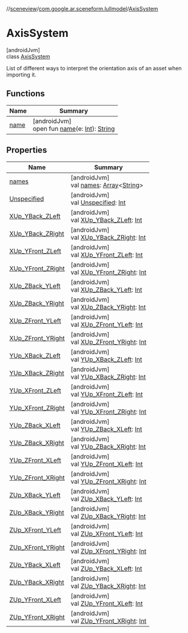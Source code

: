 //[sceneview](../../../index.md)/[com.google.ar.sceneform.lullmodel](../index.md)/[AxisSystem](index.md)

# AxisSystem

[androidJvm]\
class [AxisSystem](index.md)

List of different ways to interpret the orientation axis of an asset when importing it.

## Functions

| Name | Summary |
|---|---|
| [name](name.md) | [androidJvm]<br>open fun [name](name.md)(e: [Int](https://kotlinlang.org/api/latest/jvm/stdlib/kotlin/-int/index.html)): [String](https://developer.android.com/reference/kotlin/java/lang/String.html) |

## Properties

| Name | Summary |
|---|---|
| [names](names.md) | [androidJvm]<br>val [names](names.md): [Array](https://kotlinlang.org/api/latest/jvm/stdlib/kotlin/-array/index.html)&lt;[String](https://developer.android.com/reference/kotlin/java/lang/String.html)&gt; |
| [Unspecified](-unspecified.md) | [androidJvm]<br>val [Unspecified](-unspecified.md): [Int](https://kotlinlang.org/api/latest/jvm/stdlib/kotlin/-int/index.html) |
| [XUp_YBack_ZLeft](-x-up_-y-back_-z-left.md) | [androidJvm]<br>val [XUp_YBack_ZLeft](-x-up_-y-back_-z-left.md): [Int](https://kotlinlang.org/api/latest/jvm/stdlib/kotlin/-int/index.html) |
| [XUp_YBack_ZRight](-x-up_-y-back_-z-right.md) | [androidJvm]<br>val [XUp_YBack_ZRight](-x-up_-y-back_-z-right.md): [Int](https://kotlinlang.org/api/latest/jvm/stdlib/kotlin/-int/index.html) |
| [XUp_YFront_ZLeft](-x-up_-y-front_-z-left.md) | [androidJvm]<br>val [XUp_YFront_ZLeft](-x-up_-y-front_-z-left.md): [Int](https://kotlinlang.org/api/latest/jvm/stdlib/kotlin/-int/index.html) |
| [XUp_YFront_ZRight](-x-up_-y-front_-z-right.md) | [androidJvm]<br>val [XUp_YFront_ZRight](-x-up_-y-front_-z-right.md): [Int](https://kotlinlang.org/api/latest/jvm/stdlib/kotlin/-int/index.html) |
| [XUp_ZBack_YLeft](-x-up_-z-back_-y-left.md) | [androidJvm]<br>val [XUp_ZBack_YLeft](-x-up_-z-back_-y-left.md): [Int](https://kotlinlang.org/api/latest/jvm/stdlib/kotlin/-int/index.html) |
| [XUp_ZBack_YRight](-x-up_-z-back_-y-right.md) | [androidJvm]<br>val [XUp_ZBack_YRight](-x-up_-z-back_-y-right.md): [Int](https://kotlinlang.org/api/latest/jvm/stdlib/kotlin/-int/index.html) |
| [XUp_ZFront_YLeft](-x-up_-z-front_-y-left.md) | [androidJvm]<br>val [XUp_ZFront_YLeft](-x-up_-z-front_-y-left.md): [Int](https://kotlinlang.org/api/latest/jvm/stdlib/kotlin/-int/index.html) |
| [XUp_ZFront_YRight](-x-up_-z-front_-y-right.md) | [androidJvm]<br>val [XUp_ZFront_YRight](-x-up_-z-front_-y-right.md): [Int](https://kotlinlang.org/api/latest/jvm/stdlib/kotlin/-int/index.html) |
| [YUp_XBack_ZLeft](-y-up_-x-back_-z-left.md) | [androidJvm]<br>val [YUp_XBack_ZLeft](-y-up_-x-back_-z-left.md): [Int](https://kotlinlang.org/api/latest/jvm/stdlib/kotlin/-int/index.html) |
| [YUp_XBack_ZRight](-y-up_-x-back_-z-right.md) | [androidJvm]<br>val [YUp_XBack_ZRight](-y-up_-x-back_-z-right.md): [Int](https://kotlinlang.org/api/latest/jvm/stdlib/kotlin/-int/index.html) |
| [YUp_XFront_ZLeft](-y-up_-x-front_-z-left.md) | [androidJvm]<br>val [YUp_XFront_ZLeft](-y-up_-x-front_-z-left.md): [Int](https://kotlinlang.org/api/latest/jvm/stdlib/kotlin/-int/index.html) |
| [YUp_XFront_ZRight](-y-up_-x-front_-z-right.md) | [androidJvm]<br>val [YUp_XFront_ZRight](-y-up_-x-front_-z-right.md): [Int](https://kotlinlang.org/api/latest/jvm/stdlib/kotlin/-int/index.html) |
| [YUp_ZBack_XLeft](-y-up_-z-back_-x-left.md) | [androidJvm]<br>val [YUp_ZBack_XLeft](-y-up_-z-back_-x-left.md): [Int](https://kotlinlang.org/api/latest/jvm/stdlib/kotlin/-int/index.html) |
| [YUp_ZBack_XRight](-y-up_-z-back_-x-right.md) | [androidJvm]<br>val [YUp_ZBack_XRight](-y-up_-z-back_-x-right.md): [Int](https://kotlinlang.org/api/latest/jvm/stdlib/kotlin/-int/index.html) |
| [YUp_ZFront_XLeft](-y-up_-z-front_-x-left.md) | [androidJvm]<br>val [YUp_ZFront_XLeft](-y-up_-z-front_-x-left.md): [Int](https://kotlinlang.org/api/latest/jvm/stdlib/kotlin/-int/index.html) |
| [YUp_ZFront_XRight](-y-up_-z-front_-x-right.md) | [androidJvm]<br>val [YUp_ZFront_XRight](-y-up_-z-front_-x-right.md): [Int](https://kotlinlang.org/api/latest/jvm/stdlib/kotlin/-int/index.html) |
| [ZUp_XBack_YLeft](-z-up_-x-back_-y-left.md) | [androidJvm]<br>val [ZUp_XBack_YLeft](-z-up_-x-back_-y-left.md): [Int](https://kotlinlang.org/api/latest/jvm/stdlib/kotlin/-int/index.html) |
| [ZUp_XBack_YRight](-z-up_-x-back_-y-right.md) | [androidJvm]<br>val [ZUp_XBack_YRight](-z-up_-x-back_-y-right.md): [Int](https://kotlinlang.org/api/latest/jvm/stdlib/kotlin/-int/index.html) |
| [ZUp_XFront_YLeft](-z-up_-x-front_-y-left.md) | [androidJvm]<br>val [ZUp_XFront_YLeft](-z-up_-x-front_-y-left.md): [Int](https://kotlinlang.org/api/latest/jvm/stdlib/kotlin/-int/index.html) |
| [ZUp_XFront_YRight](-z-up_-x-front_-y-right.md) | [androidJvm]<br>val [ZUp_XFront_YRight](-z-up_-x-front_-y-right.md): [Int](https://kotlinlang.org/api/latest/jvm/stdlib/kotlin/-int/index.html) |
| [ZUp_YBack_XLeft](-z-up_-y-back_-x-left.md) | [androidJvm]<br>val [ZUp_YBack_XLeft](-z-up_-y-back_-x-left.md): [Int](https://kotlinlang.org/api/latest/jvm/stdlib/kotlin/-int/index.html) |
| [ZUp_YBack_XRight](-z-up_-y-back_-x-right.md) | [androidJvm]<br>val [ZUp_YBack_XRight](-z-up_-y-back_-x-right.md): [Int](https://kotlinlang.org/api/latest/jvm/stdlib/kotlin/-int/index.html) |
| [ZUp_YFront_XLeft](-z-up_-y-front_-x-left.md) | [androidJvm]<br>val [ZUp_YFront_XLeft](-z-up_-y-front_-x-left.md): [Int](https://kotlinlang.org/api/latest/jvm/stdlib/kotlin/-int/index.html) |
| [ZUp_YFront_XRight](-z-up_-y-front_-x-right.md) | [androidJvm]<br>val [ZUp_YFront_XRight](-z-up_-y-front_-x-right.md): [Int](https://kotlinlang.org/api/latest/jvm/stdlib/kotlin/-int/index.html) |
